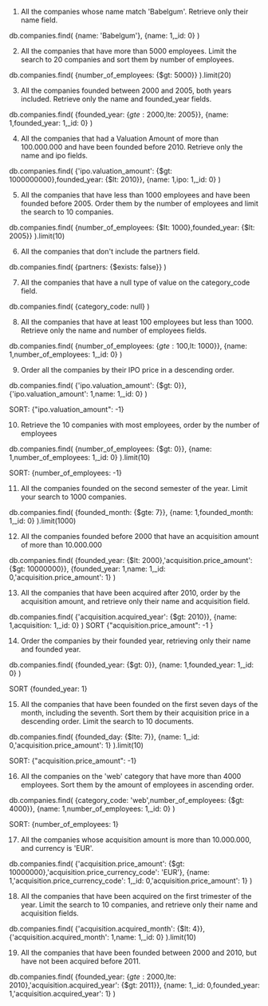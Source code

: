 1. All the companies whose name match 'Babelgum'. Retrieve only their name field.

db.companies.find( {name: 'Babelgum'}, {name: 1,_id: 0} )

2. All the companies that have more than 5000 employees. Limit the search to 20 companies and sort them by number of employees.

db.companies.find( {number_of_employees: {$gt: 5000}} ).limit(20)

3. All the companies founded between 2000 and 2005, both years included. Retrieve only the name and founded_year fields.

db.companies.find( {founded_year: {$gte: 2000,$lte: 2005}}, {name: 1,founded_year: 1,_id: 0} )

4. All the companies that had a Valuation Amount of more than 100.000.000 and have been founded before 2010. Retrieve only the name and ipo fields.

db.companies.find( {'ipo.valuation_amount': {$gt: 1000000000},founded_year: {$lt: 2010}}, {name: 1,ipo: 1,_id: 0} )

5. All the companies that have less than 1000 employees and have been founded before 2005. Order them by the number of employees and limit the search to 10 companies.

db.companies.find( {number_of_employees: {$lt: 1000},founded_year: {$lt: 2005}} ).limit(10)

6. All the companies that don't include the partners field.

db.companies.find( {partners: {$exists: false}} )

7. All the companies that have a null type of value on the category_code field.

db.companies.find( {category_code: null} )

8. All the companies that have at least 100 employees but less than 1000. Retrieve only the name and number of employees fields.

db.companies.find( {number_of_employees: {$gte: 100,$lt: 1000}}, {name: 1,number_of_employees: 1,_id: 0} )

9. Order all the companies by their IPO price in a descending order.

db.companies.find( {'ipo.valuation_amount': {$gt: 0}}, {'ipo.valuation_amount': 1,name: 1,_id: 0} )

SORT: {"ipo.valuation_amount": -1}

10. Retrieve the 10 companies with most employees, order by the number of employees

db.companies.find( {number_of_employees: {$gt: 0}}, {name: 1,number_of_employees: 1,_id: 0} ).limit(10)

SORT: {number_of_employees: -1}

11. All the companies founded on the second semester of the year. Limit your search to 1000 companies.

db.companies.find( {founded_month: {$gte: 7}}, {name: 1,founded_month: 1,_id: 0} ).limit(1000)

12. All the companies founded before 2000 that have an acquisition amount of more than 10.000.000

db.companies.find( {founded_year: {$lt: 2000},'acquisition.price_amount': {$gt: 10000000}}, {founded_year: 1,name: 1,_id: 0,'acquisition.price_amount': 1} )

13. All the companies that have been acquired after 2010, order by the acquisition amount, and retrieve only their name and acquisition field.

db.companies.find( {'acquisition.acquired_year': {$gt: 2010}}, {name: 1,acquisition: 1,_id: 0} ) SORT {"acquisition.price_amount": -1 }

14. Order the companies by their founded year, retrieving only their name and founded year.

db.companies.find( {founded_year: {$gt: 0}}, {name: 1,founded_year: 1,_id: 0} )

SORT {founded_year: 1}

15. All the companies that have been founded on the first seven days of the month, including the seventh. Sort them by their acquisition price in a descending order. Limit the search to 10 documents.

db.companies.find( {founded_day: {$lte: 7}}, {name: 1,_id: 0,'acquisition.price_amount': 1} ).limit(10)

SORT: {"acquisition.price_amount": -1}

16. All the companies on the 'web' category that have more than 4000 employees. Sort them by the amount of employees in ascending order.

db.companies.find( {category_code: 'web',number_of_employees: {$gt: 4000}}, {name: 1,number_of_employees: 1,_id: 0} )

SORT: {number_of_employees: 1}

17. All the companies whose acquisition amount is more than 10.000.000, and currency is 'EUR'.

db.companies.find( {'acquisition.price_amount': {$gt: 10000000},'acquisition.price_currency_code': 'EUR'}, {name: 1,'acquisition.price_currency_code': 1,_id: 0,'acquisition.price_amount': 1} )

18. All the companies that have been acquired on the first trimester of the year. Limit the search to 10 companies, and retrieve only their name and acquisition fields.

db.companies.find( {'acquisition.acquired_month': {$lt: 4}}, {'acquisition.acquired_month': 1,name: 1,_id: 0} ).limit(10)

19. All the companies that have been founded between 2000 and 2010, but have not been acquired before 2011.

db.companies.find( {founded_year: {$gte: 2000,$lte: 2010},'acquisition.acquired_year': {$gt: 2011}}, {name: 1,_id: 0,founded_year: 1,'acquisition.acquired_year': 1} )


